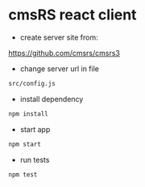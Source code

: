 # cmsRS react client

* create server site from:

<https://github.com/cmsrs/cmsrs3>

* change server url in file
```bash
src/config.js
```

* install dependency

```bash
npm install
```

* start app

```bash
npm start
```

* run tests

```bash
npm test
```

